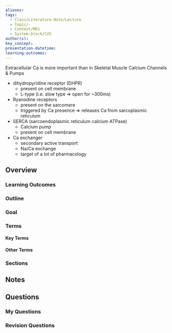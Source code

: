 ```yaml
---
aliases: 
tags:
  - Class/Literature-Note/Lecture
  - Topic/-
  - Context/MD1
  - System-block/CVS
author(s): 
key_concept: 
presentation-datetime: 
learning-outcomes:
---
```


Extracellular Ca is more important than in Skeletal Muscle
Calcium Channels & Pumps
- dihydropyridine receptor (DHPR)
	- present on cell membrane
	- L-type (i.e. slow type => open for ~300ms)
- Ryanodine receptors
	- present on the sarcomere
	- triggered by Ca presence => releases Ca from sarcoplasmic reticulum
- SERCA (sarcoendoplasmic reticulum calcium ATPase)
	- Calcium pump
	- present on cell membrane
- Ca exchanger
	- secondary active transport
	- Na/Ca exchange
	- target of a lot of pharmacology

## Overview
### Learning Outcomes

### Outline

### Goal

### Terms
#### Key Terms

#### Other Terms

### Sections


## Notes


## Questions

### My Questions
### Revision Questions




